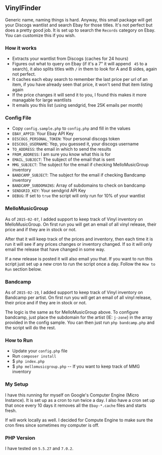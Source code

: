 ## VinylFinder
Generic name, naming things is hard. Anyway, this small package will get your Discogs wantlist and search Ebay for those titles. It's not perfect but does a pretty good job. It is set up to search the `Records` category on Ebay. You can customize this if you wish.

### How it works

* Extracts your wantlist from Discogs (caches for 24 hours)
* Figures out what to query on Ebay (if it's a 7" it will append ` 45` to a search), it also splits titles with ` / ` in them to look for A and B sides, again not perfect.
* It caches each ebay search to remember the last price per url of an item, if you have already seen that price, it won't send that item listing again
* If the price changes it will send it to you, I found this makes it more managable for large wantlists
* It emails you this list (using sendgrid, free 25K emails per month)

### Config File
* Copy `config.sample.php` to `config.php` and fill in the values
* `EBAY_APPID`: Your Ebay API Key
* `DISCOGS_PERSONAL_TOKEN`: Your personal discogs token
* `DISCOGS_USERNAME`: Yep, you guessed it, your discogs username
* `TO_ADDRESS`: the email in which to send the results
* `FROM_ADDRESS`: I am sure you know what this is for
* `EMAIL_SUBJECT`: The subject of the email that is sent
* `MMG_SUBJECT`: The subject for the email if checking MelloMusicGroup inventory
* `BANDCAMP_SUBJECT`: The subject for the email if checking Bandcamp inventory
* `BANDCAMP_SUBDOMAINS`: Array of subdomains to check on bandcamp
* `SENDGRID_KEY`: Your sendgrid API Key
* `DEBUG`: If set to `true` the script will only run for 10% of your wantlist

### MelloMusicGroup
As of `2015-02-07`, I added support to keep track of Vinyl inventory on MelloMusicGroup. On first run you will get an email of all vinyl release, their price and if they are in stock or not.

After that it will keep track of the prices and inventory, then each time it is run it will see if any prices changes or inventory changed. If so it will only email the release that have changed in some way.

If a new release is posted it will also email you that. If you want to run this script just set up a new cron to run the script once a day. Follow the `How to Run` section below.

### Bandcamp
As of `2015-02-19`, I added support to keep track of Vinyl inventory on Bandcamp per artist. On first run you will get an email of all vinyl release, their price and if they are in stock or not.

The logic is the same as for MelloMusicGroup above. To configure bandcamp, just place the subdomain for the artist (IE: `j-zone`) in the array provided in the config sample. You can then just run `php bandcamp.php` and the script will do the rest.


### How to Run
* Update your `config.php` file
* Run `composer install`
* $ `php index.php`
* $ `php mellomusicgroup.php` -- If you want to keep track of MMG inventory

### My Setup
I have this running for myself on Google's Computer Engine (Micro Instance). It is set up as a cron to run twice a day. I also have a cron set up that once every 10 days it removes all the `Ebay-*.cache` files and starts fresh.

If will work locally as well. I decided for Compute Engine to make sure the cron fires since sometimes my computer is off.

### PHP Version
I have tested on `5.5.27` and `7.0.2`.